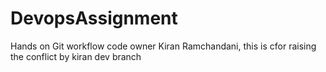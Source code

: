 # DevopsAssignment
Hands on Git workflow
code owner Kiran Ramchandani, this is cfor raising the conflict by kiran dev branch  
